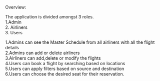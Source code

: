 Overview:

The application is divided amongst 3 roles. <br />
1.Admin <br />
2. Airliners <br />
3. Users <br />

1.Admins can see the Master Schedule from all airliners with all the flight details <br />
2.Admins can add or delete airliners <br />
3.Airliners can add,delete or modify the flights <br />
4.Users can book a flight by searching based on locations <br />
5.Users can apply filters based on source and destination <br />
6.Users can choose the desired seat for their reservation. <br />


